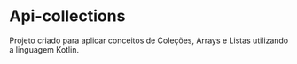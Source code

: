 # Api-collections

Projeto criado para aplicar conceitos de Coleções, Arrays e Listas utilizando a linguagem Kotlin.